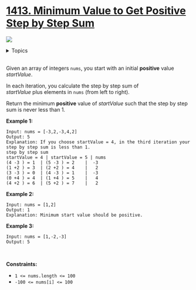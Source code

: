 # [1413. Minimum Value to Get Positive Step by Step Sum](https://leetcode.cn/problems/minimum-value-to-get-positive-step-by-step-sum/)

![](https://img.shields.io/badge/Difficulty-Easy-green.svg)

<details>
<summary>Topics</summary>

* [`Array`](https://leetcode.com/tag/array/)
* [`Prefix Sum`](https://leetcode.com/tag/prefix-sum/)

</details>
<br />

Given an array of integers `nums`, you start with an initial **positive** value *startValue*.

In each iteration, you calculate the step by step sum of *startValue* plus elements in `nums` (from left to right).

Return the minimum **positive** value of *startValue* such that the step by step sum is never less than 1.
 

**Example 1:**

    Input: nums = [-3,2,-3,4,2]
    Output: 5
    Explanation: If you choose startValue = 4, in the third iteration your step by step sum is less than 1.
    step by step sum
    startValue = 4 | startValue = 5 | nums
    (4 -3 ) = 1  | (5 -3 ) = 2    |  -3
    (1 +2 ) = 3  | (2 +2 ) = 4    |   2
    (3 -3 ) = 0  | (4 -3 ) = 1    |  -3
    (0 +4 ) = 4  | (1 +4 ) = 5    |   4
    (4 +2 ) = 6  | (5 +2 ) = 7    |   2

**Example 2:**

    Input: nums = [1,2]
    Output: 1
    Explanation: Minimum start value should be positive. 

**Example 3:**

    Input: nums = [1,-2,-3]
    Output: 5
 

**Constraints:**

 + `1 <= nums.length <= 100`
 + `-100 <= nums[i] <= 100`
